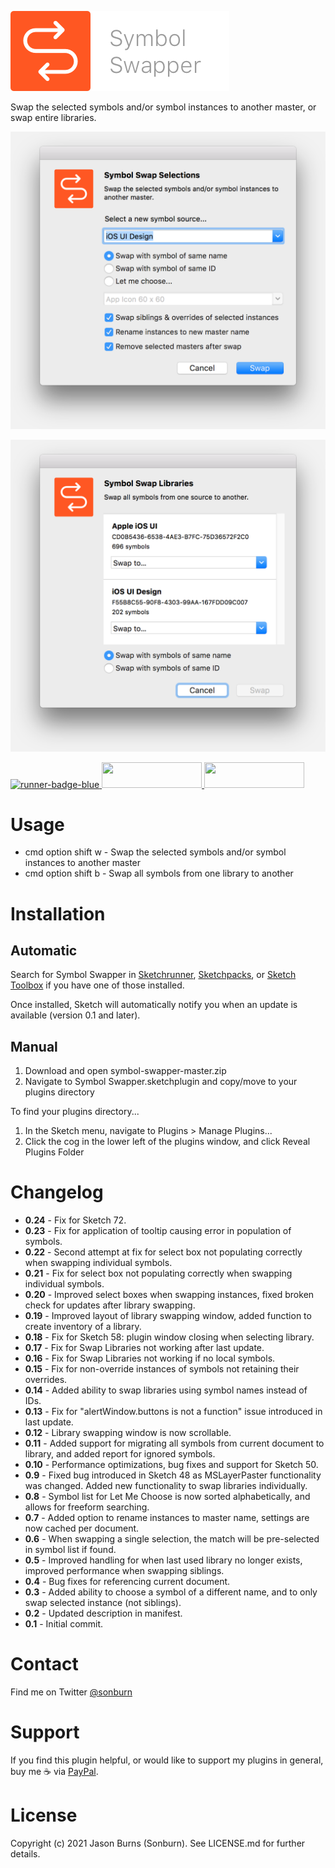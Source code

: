 ![Symbol Swapper](https://raw.githubusercontent.com/sonburn/symbol-swapper/master/images/logo.png)

Swap the selected symbols and/or symbol instances to another master, or swap entire libraries.

![Symbol Swapper](https://raw.githubusercontent.com/sonburn/symbol-swapper/master/images/symbol-swapper.png)

![Library Swapper](https://raw.githubusercontent.com/sonburn/symbol-swapper/master/images/library-swapper.png)

<a href="http://bit.ly/SketchRunnerWebsite">
	<img width="160" height="41" src="http://bit.ly/RunnerBadgeBlue" alt="runner-badge-blue">
</a>

<a href="https://sketchpacks.com/sonburn/symbol-swapper/install">
	<img width="160" height="41" src="http://sketchpacks-com.s3.amazonaws.com/assets/badges/sketchpacks-badge-install.png" >
</a>

<a href="https://www.paypal.me/sonburn">
	<img width="160" height="41" src="https://raw.githubusercontent.com/sonburn/symbol-organizer/master/images/donate.png">
</a>

# Usage

* cmd option shift w - Swap the selected symbols and/or symbol instances to another master
* cmd option shift b - Swap all symbols from one library to another

# Installation

## Automatic
Search for Symbol Swapper in [Sketchrunner](http://sketchrunner.com/), [Sketchpacks](https://sketchpacks.com/), or [Sketch Toolbox](http://sketchtoolbox.com/) if you have one of those installed.

Once installed, Sketch will automatically notify you when an update is available (version 0.1 and later).

## Manual

1. Download and open symbol-swapper-master.zip
2. Navigate to Symbol Swapper.sketchplugin and copy/move to your plugins directory

To find your plugins directory...

1. In the Sketch menu, navigate to Plugins > Manage Plugins...
2. Click the cog in the lower left of the plugins window, and click Reveal Plugins Folder

# Changelog

* **0.24** - Fix for Sketch 72.
* **0.23** - Fix for application of tooltip causing error in population of symbols.
* **0.22** - Second attempt at fix for select box not populating correctly when swapping individual symbols.
* **0.21** - Fix for select box not populating correctly when swapping individual symbols.
* **0.20** - Improved select boxes when swapping instances, fixed broken check for updates after library swapping.
* **0.19** - Improved layout of library swapping window, added function to create inventory of a library.
* **0.18** - Fix for Sketch 58: plugin window closing when selecting library.
* **0.17** - Fix for Swap Libraries not working after last update.
* **0.16** - Fix for Swap Libraries not working if no local symbols.
* **0.15** - Fix for non-override instances of symbols not retaining their overrides.
* **0.14** - Added ability to swap libraries using symbol names instead of IDs.
* **0.13** - Fix for "alertWindow.buttons is not a function" issue introduced in last update.
* **0.12** - Library swapping window is now scrollable.
* **0.11** - Added support for migrating all symbols from current document to library, and added report for ignored symbols.
* **0.10** - Performance optimizations, bug fixes and support for Sketch 50.
* **0.9** - Fixed bug introduced in Sketch 48 as MSLayerPaster functionality was changed. Added new functionality to swap libraries individually.
* **0.8** - Symbol list for Let Me Choose is now sorted alphabetically, and allows for freeform searching.
* **0.7** - Added option to rename instances to master name, settings are now cached per document.
* **0.6** - When swapping a single selection, the match will be pre-selected in symbol list if found.
* **0.5** - Improved handling for when last used library no longer exists, improved performance when swapping siblings.
* **0.4** - Bug fixes for referencing current document.
* **0.3** - Added ability to choose a symbol of a different name, and to only swap selected instance (not siblings).
* **0.2** - Updated description in manifest.
* **0.1** - Initial commit.

# Contact

Find me on Twitter <a class="twitter-follow-button" href="https://twitter.com/sonburn">@sonburn</a>

# Support

If you find this plugin helpful, or would like to support my plugins in general, buy me ☕️ via <a href="https://www.paypal.me/sonburn">PayPal</a>.

# License

Copyright (c) 2021 Jason Burns (Sonburn). See LICENSE.md for further details.
